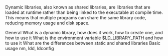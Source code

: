 Dynamic libraries, also known as shared libraries, are libraries that are loaded at runtime rather than being linked to the executable at compile time. This means that multiple programs can share the same library code, reducing memory usage and disk space.

General
What is a dynamic library, how does it work, how to create one, and how to use it
What is the environment variable $LD_LIBRARY_PATH and how to use it
What are the differences between static and shared libraries
Basic usage nm, ldd, ldconfig
